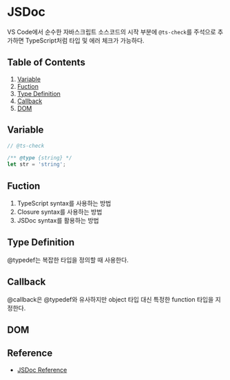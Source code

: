 # JSDoc
VS Code에서 순수한 자바스크립트 소스코드의 시작 부분에 `@ts-check`를 주석으로 추가하면 TypeScript처럼 타입 및 에러 체크가 가능하다.

## Table of Contents
1. [Variable](#Variable)
1. [Fuction](#Fuction)
1. [Type Definition](#Type-Definition)
1. [Callback](#Callback)
1. [DOM](#DOM)


## Variable

```js
// @ts-check

/** @type {string} */
let str = 'string';
```


## Fuction
1. TypeScript syntax를 사용하는 방법
1. Closure syntax를 사용하는 방법
1. JSDoc syntax를 활용하는 방법


## Type Definition
@typedef는 복잡한 타입을 정의할 때 사용한다.


## Callback
@callback은 @typedef와 유사하지만 object 타입 대신 특정한 function 타입을 지정한다.


## DOM



## Reference
- [JSDoc Reference](#https://www.typescriptlang.org/docs/handbook/jsdoc-supported-types.html)
